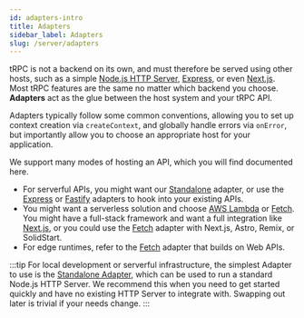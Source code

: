 ```yaml
---
id: adapters-intro
title: Adapters
sidebar_label: Adapters
slug: /server/adapters
---
```


tRPC is not a backend on its own, and must therefore be served using other hosts, such as a simple [Node.js HTTP Server](adapters/standalone), [Express](adapters/express), or even [Next.js](adapters/nextjs). Most tRPC features are the same no matter which backend you choose. **Adapters** act as the glue between the host system and your tRPC API.

Adapters typically follow some common conventions, allowing you to set up context creation via `createContext`, and globally handle errors via `onError`, but importantly allow you to choose an appropriate host for your application.

We support many modes of hosting an API, which you will find documented here.

- For serverful APIs, you might want our [Standalone](adapters/standalone) adapter, or use the [Express](adapters/express) or [Fastify](adapters/fastify) adapters to hook into your existing APIs.
- You might want a serverless solution and choose [AWS Lambda](adapters/aws-lambda) or [Fetch](adapters/fetch). You might have a full-stack framework and want a full integration like [Next.js](adapters/nextjs), or you could use the [Fetch](adapters/fetch) adapter with Next.js, Astro, Remix, or SolidStart.
- For edge runtimes, refer to the [Fetch](adapters/fetch) adapter that builds on Web APIs.

:::tip
For local development or serverful infrastructure, the simplest Adapter to use is the [Standalone Adapter](adapters/standalone), which can be used to run a standard Node.js HTTP Server. We recommend this when you need to get started quickly and have no existing HTTP Server to integrate with. Swapping out later is trivial if your needs change.
:::
